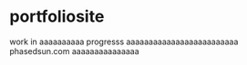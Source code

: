 # portfoliosite

work in aaaaaaaaaa progresss aaaaaaaaaaaaaaaaaaaaaaaaa phasedsun.com aaaaaaaaaaaaaaa
